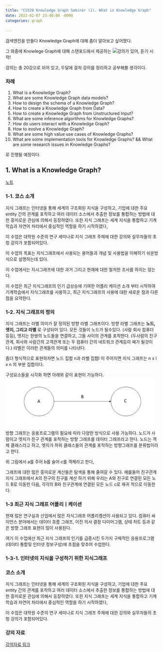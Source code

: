 ```yaml
---
title: "CS520 Knowledge Graph Seminar (1). What is Knowledge Graph"
date: 2022-02-07 23:40:00 -0000 
categories: graph

---
```


검색엔진을 만들다 Knowledge Graph에 대해 좀더 알아보고 싶어졌다.

그 와중에 Knowlege Graph에 대해 스탠포드에서 제공하는 ![강의](https://www.youtube.com/playlist?list=PLDhh0lALedc5paY4N3NRZ3j_ui9foL7Qc)가 있어, 듣기 시작! 

강의는 총 20강으로 되어 있고, 두달에 걸처 강의를 정리하고 공부해볼 생각이다.

### 차례

1. What is a Knowledge Graph?
2. What are some Knowledge Graph data models?
3. How to design the schema of a Knowledge Graph?
4. How to create a Knowledge Graph from Data?
5. How to create a Knowledge Graph from Unstructured Input?
6. What are some inference algorithms for Knowledge Graphs?
7. How do users interact with a Knowledge Graph?
8. How to evolve a Knowledge Graph?
9. What are some high value use cases of Knowledge Graphs?
10. What are some implementation tools for Knowledge Graphs? && What are some research issues in Knowledge Graphs?

로 진행될 예정이다.

## 1. What is a Knowledge Graph?
[노트](https://web.stanford.edu/class/cs520/2020/notes/What_is_a_Knowledge_Graph.html)
### 1-1. 코스 소개
지식 그래프는 인터넷을 통해 세계의 구조화된 지식을 구성하고, 기업에 대한 주요 entity 간의 관계를 포착하고 여러 데이터 소스에서 추출한 정보를 통합하는 방법에 대한 흥미로운 관심에 의해서 등장하였다. 또한 지식 그래프는 세계 지식을 통합하고 기계학습과 자연어 처리에서 중심적인 역할을 하기 시작하였다, 

이 수업은 대학원 수준의 연구 세미나로 지식 그래프 주제에 대한 강의와 실무자들의 초청 강의가 포함되어있다. 

이 수업의 목표는 지식그래프에서 사용되는 용어들과 개념 및 사용법을 이해하기 쉬운방식으로 설명하는데 있다.

이 수업에서는 지시그래프에 대한 과거 그리고 현재에 대한 철저한 조사를 하지는 않는다.

이 수업은 최근 지식그래프의 인기 급상승에 기여한 어플리 케이션 소개 부터 시작하여 기계학습에서 지식그래프를 사용하고, 최근 지식그래프의 사용에 대한 새로운 점과 다른점을 요약한다.

### 1-2. 지식 그래프의 정의

지식 그래프는 라벨 의미가 잘 정의된 방향 라벨 그래프이다. 
방향 라벨 그래프는 __노드, 엣지, 그리고 라벨__ 로 구성되어 있다. 
모든 것들이 노드가 될수있다. (사람 회사 컴퓨더 등등), 
엣지는 한쌍의 노드들을 연결하고, 그들 사이의 관계를 포착한다. (두사람의 친구 관계, 회사와 사람간의 고객관계 또는 두 컴퓨터 간의 네트워크 관계등이 예가 될것이다.)
라벨은 이러한 관계들의 의미를 나타낸다.

좀더 형식적으로 표현하자면 노드 집합 n과 라벨 집합l 이 주어지면 지식 그래프는 n x l x n 의 부분 집합이다.

구성요소들을 시각화 하면 아래와 같이 표현이 가능하다.
![이미지](./graph1.png)

방향 그래프는 응용프로그램의 필요에 따라 다양한 방식으로 사용 가능하다. 노드가 사람이고 엣지가 친구 관계를 포착하는 방향 그래프를 데이터 그래프라고 한다. 노드는 객체 클래스라고 하고, 엣지가 하위 클래스들의 관계를 포착하는 방향그래프를 분류법이라고 한다.

위 그림에서 a를 주어 b를 술어 c를 객체라고 한다,

그래프에 대한 많은 흥미로운 계산들은 탐색을 통해 줄여갈 수 있다. 예를들어 친구관계 지식 그래프에서 A의 친구의 친구를 계산 하기 위해 우리는 A와 친구로 연결된 모든 노드 B로 이동한 다음, 각각의 B와 친구관계에 연결된 모든 노드 c로 재귀 적으로 이동한다.

### 1-3 최근 지식 그래프 어플리ㅣ케이션

현재 많은 연구실과 산업에서 많은 지식그래프 어플리켕션이 사용되고 있다. 컴퓨터 싸이언스 분야에서는 데이터 흐름 그래프, 이진 의사 결정 다이어그램, 상태 차트 등과 같은 방향 그래프 표현이 많이 사용된다. 

여기 이 수업에선 최근 지식 그래프의 인기를 급증시킨 두가지 구체적인 응용프로그램 (데이터 통합및 인터넷 정보구성)에 초점을 맞추어 수업한다.

### 1-3-1. 인터넷의 지식을 구성하기 위한 지식그래프


### 코스 소개
지식 그래프는 인터넷을 통해 세계의 구조화된 지식을 구성하고, 기업에 대한 주요 entity 간의 관계를 포착하고 여러 데이터 소스에서 추출한 정보를 통합하는 방법에 대한 흥미로운 관심에 의해서 등장하였다. 또한 지식 그래프는 세계 지식을 통합하고 기계학습과 자연어 처리에서 중심적인 역할을 하기 시작하였다, 

이 수업은 대학원 수준의 연구 세미나로 지식 그래프 주제에 대한 강의와 실무자들의 초청 강의가 포함되어있다. 

### 강의 자료
[강의자료 링크](https://web.stanford.edu/class/cs520/)

